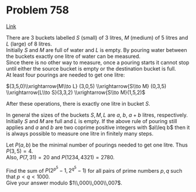 # Problem 758

[Link](https://projecteuler.net/problem=758)

There are 3 buckets labelled $S$ (small) of 3 litres, $M$ (medium) of 5 litres and $L$ (large) of 8 litres.  
Initially $S$ and $M$ are full of water and $L$ is empty. By pouring water between the buckets exactly one litre of water can be measured.  
Since there is no other way to measure, once a pouring starts it cannot stop until either the source bucket is empty or the destination bucket is full.  
At least four pourings are needed to get one litre: 

$(3,5,0)\\xrightarrow{M\\to L} (3,0,5) \\xrightarrow{S\\to M} (0,3,5) \\xrightarrow{L\\to S}(3,3,2) \\xrightarrow{S\\to M}(1,5,2)$

After these operations, there is exactly one litre in bucket $S$. 

In general the sizes of the buckets $S, M, L$ are $a$, $b$, $a + b$ litres, respectively. Initially $S$ and $M$ are full and $L$ is empty. If the above rule of pouring still applies and $a$ and $b$ are two coprime positive integers with $a\\leq b$ then it is always possible to measure one litre in finitely many steps. 

Let $P(a,b)$ be the minimal number of pourings needed to get one litre. Thus $P(3,5)=4$.  
Also, $P(7, 31)=20$ and $P(1234, 4321)=2780$. 

Find the sum of $P(2^{p^5}-1, 2^{q^5}-1)$ for all pairs of prime numbers $p,q$ such that $p < q < 1000$.  
Give your answer modulo $1\\,000\\,000\\,007$.